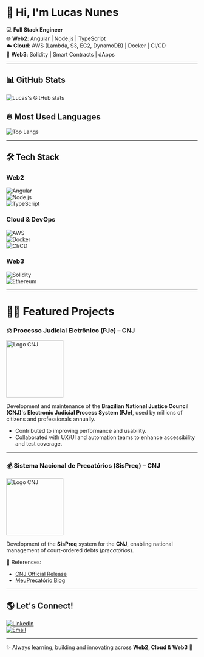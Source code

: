 # 👋 Hi, I'm Lucas Nunes  

💻 **Full Stack Engineer**  
🌐 **Web2**: Angular | Node.js | TypeScript  
☁️ **Cloud**: AWS (Lambda, S3, EC2, DynamoDB) | Docker | CI/CD  
🔗 **Web3**: Solidity | Smart Contracts | dApps  

---

## 📊 GitHub Stats  
![Lucas's GitHub stats](https://github-readme-stats.vercel.app/api?username=LucasG-Nunes&show_icons=true&theme=radical&count_private=true)  

## 🔥 Most Used Languages  
![Top Langs](https://github-readme-stats.vercel.app/api/top-langs/?username=LucasG-Nunes&layout=compact&theme=radical)  

---

## 🛠️ Tech Stack  

### Web2  
![Angular](https://img.shields.io/badge/Angular-DD0031?logo=angular&logoColor=white)  
![Node.js](https://img.shields.io/badge/Node.js-339933?logo=node.js&logoColor=white)  
![TypeScript](https://img.shields.io/badge/TypeScript-007ACC?logo=typescript&logoColor=white)  

### Cloud & DevOps  
![AWS](https://img.shields.io/badge/AWS-FF9900?logo=amazon-aws&logoColor=white)  
![Docker](https://img.shields.io/badge/Docker-2496ED?logo=docker&logoColor=white)  
![CI/CD](https://img.shields.io/badge/GitLab%20CI%2FCD-FC6D26?logo=gitlab&logoColor=white)  

### Web3  
![Solidity](https://img.shields.io/badge/Solidity-363636?logo=solidity&logoColor=white)  
![Ethereum](https://img.shields.io/badge/Ethereum-3C3C3D?logo=ethereum&logoColor=white)  

---


# 👨‍💻 Featured Projects  

### ⚖️ Processo Judicial Eletrônico (PJe) – CNJ  
<img src="https://upload.wikimedia.org/wikipedia/commons/8/83/Logo_cnj.jpg" alt="Logo CNJ" width="150" height="150">

Development and maintenance of the **Brazilian National Justice Council (CNJ)**'s **Electronic Judicial Process System (PJe)**, used by millions of citizens and professionals annually.  
- Contributed to improving performance and usability.  
- Collaborated with UX/UI and automation teams to enhance accessibility and test coverage.  

---

### 💰 Sistema Nacional de Precatórios (SisPreq) – CNJ  
<img src="https://upload.wikimedia.org/wikipedia/commons/8/83/Logo_cnj.jpg" alt="Logo CNJ" width="150" height="150">


Development of the **SisPreq** system for the **CNJ**, enabling national management of court-ordered debts (*precatórios*).  

📖 References:  
- [CNJ Official Release](https://www.cnj.jus.br/cnj-apresenta-sistema-nacional-de-precatorios-a-tribunais)  
- [MeuPrecatório Blog](https://blog.meuprecatorio.com.br/cnj-lanca-sispreq-para-gestao-de-precatorios)  

---



## 🌎 Let's Connect!  

[![LinkedIn](https://img.shields.io/badge/LinkedIn-0A66C2?logo=linkedin&logoColor=white)](https://linkedin.com/in/lucas-gnunes)  
[![Email](https://img.shields.io/badge/Email-D14836?logo=gmail&logoColor=white)](mailto:lucasgnam38@gmail.com)  


---
✨ Always learning, building and innovating across **Web2, Cloud & Web3** 🚀
